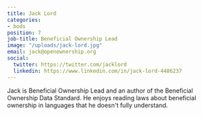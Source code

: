 ```yaml
---
title: Jack Lord
categories:
- bods
position: 7
job-title: Beneficial Ownership Lead
image: "/uploads/jack-lord.jpg"
email: jack@openownership.org
social:
  twitter: https://twitter.com/jacklord
  linkedin: https://www.linkedin.com/in/jack-lord-4486237
---
```


Jack is Beneficial Ownership Lead and an author of the Beneficial Ownership Data Standard. He enjoys reading laws about beneficial ownership in languages that he doesn't fully understand.